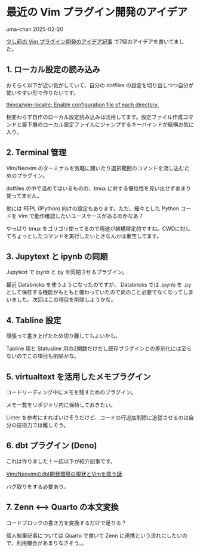 # 最近の Vim プラグイン開発のアイデア
uma-chan
2025-02-20

[少し前の Vim
プラグイン開発のアイデア記事](https://i9wa4.github.io/./2024-09-22-vim-plugin-idea.md)
で7個のアイデアを書いてました。

## 1. ローカル設定の読み込み

おそらく以下が近い気がしていて、自分の dotfiles
の設定を切り出しつつ自分が使いやすい形で作りたいです。

[thinca/vim-localrc: Enable configuration file of each
directory.](https://github.com/thinca/vim-localrc)

相変わらず自作のローカル設定読み込みは活用してます。設定ファイル作成コマンドと最下層のローカル設定ファイルにジャンプするキーバインドが結構お気に入り。

## 2. Terminal 管理

Vim/Neovim
のターミナルを気軽に開いたり選択範囲のコマンドを流し込むためのプラグイン。

dotfiles の中で温めてはいるものの、tmux
に対する優位性を見い出せずあまり使ってません。

他には REPL (IPython) 向けの設定もあります。ただ、細々とした Python
コードを Vim で動作確認したいユースケースがあるのかなあ？

やっぱり tmux
をゴリゴリ使ってるので用途が結構限定的ですね。CWDに対してちょっとしたコマンドを実行したいときなんかは重宝してます。

## 3. Jupytext と ipynb の同期

Jupytext で ipynb と py を同期させるプラグイン。

最近 Databricks を使うようになったのですが、 Databricks では .ipynb を
.py
として保存する機能がもともと備わっていたので尚のこと必要でなくなってしまいました。次回はこの項目を削除しようかな。

## 4. Tabline 設定

頑張って書き上げたため切り離してもよいかも。

Tabline 用と Statusline
用の2関数だけだし既存プラグインとの差別化には至らないのでこの項目も削除かな。

## 5. virtualtext を活用したメモプラグイン

コードリーディング中にメモを残すためのプラグイン。

メモ一覧をリポジトリ内に保持しておきたい。

Linter
を参考にすればいけそうだけど、コードの行追加削除に追従させるのは自分の技術力では難しそう。

## 6. dbt プラグイン (Deno)

これは作りました！一応以下が紹介記事です。

[Vim/Neovimのdbt開発環境の現状とVimを救う話](https://zenn.dev/genda_jp/articles/2024-12-02-vim-neovim-environment-for-dbt)

バグ取りをする必要あり。

## 7. Zenn \<–\> Quarto の本文変換

コードブロックの書き方を変換するだけで足りる？

個人執筆記事については Quarto で書いて Zenn
に連携という流れにしたいので、利用機会があまりなさそう。。
